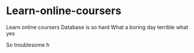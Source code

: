 # Learn-online-coursers
Learn online coursers
Database is so hard
What a boring day
terrible
what
yes

So troublesome
h
